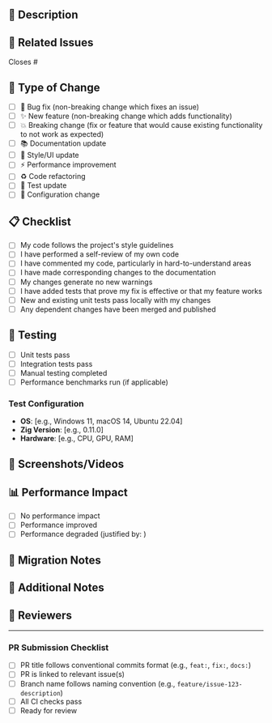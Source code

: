 ## 📝 Description
<!-- Provide a brief description of the changes in this PR -->

## 🔗 Related Issues
<!-- Link to related issues using #issue_number -->
Closes #

## 🎯 Type of Change
<!-- Check all that apply -->
- [ ] 🐛 Bug fix (non-breaking change which fixes an issue)
- [ ] ✨ New feature (non-breaking change which adds functionality)
- [ ] 💥 Breaking change (fix or feature that would cause existing functionality to not work as expected)
- [ ] 📚 Documentation update
- [ ] 🎨 Style/UI update
- [ ] ⚡ Performance improvement
- [ ] ♻️ Code refactoring
- [ ] 🧪 Test update
- [ ] 🔧 Configuration change

## 📋 Checklist
<!-- Check all that apply or mark N/A -->
- [ ] My code follows the project's style guidelines
- [ ] I have performed a self-review of my own code
- [ ] I have commented my code, particularly in hard-to-understand areas
- [ ] I have made corresponding changes to the documentation
- [ ] My changes generate no new warnings
- [ ] I have added tests that prove my fix is effective or that my feature works
- [ ] New and existing unit tests pass locally with my changes
- [ ] Any dependent changes have been merged and published

## 🧪 Testing
<!-- Describe the tests you ran to verify your changes -->
- [ ] Unit tests pass
- [ ] Integration tests pass
- [ ] Manual testing completed
- [ ] Performance benchmarks run (if applicable)

### Test Configuration
- **OS**: [e.g., Windows 11, macOS 14, Ubuntu 22.04]
- **Zig Version**: [e.g., 0.11.0]
- **Hardware**: [e.g., CPU, GPU, RAM]

## 📸 Screenshots/Videos
<!-- If applicable, add screenshots or videos to help explain your changes -->

## 📊 Performance Impact
<!-- If applicable, describe any performance implications -->
- [ ] No performance impact
- [ ] Performance improved
- [ ] Performance degraded (justified by: )

## 🔄 Migration Notes
<!-- If this PR requires migration steps, describe them here -->

## 💬 Additional Notes
<!-- Any additional information that reviewers should know -->

## 👥 Reviewers
<!-- Tag specific people for review if needed -->

---
### PR Submission Checklist
- [ ] PR title follows conventional commits format (e.g., `feat:`, `fix:`, `docs:`)
- [ ] PR is linked to relevant issue(s)
- [ ] Branch name follows naming convention (e.g., `feature/issue-123-description`)
- [ ] All CI checks pass
- [ ] Ready for review